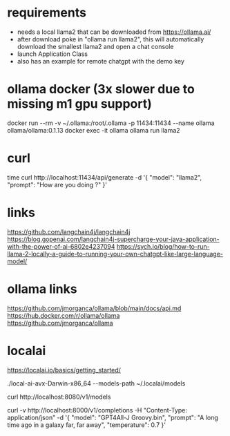 # requirements
- needs a local llama2 that can be downloaded from https://ollama.ai/
- after download poke in "ollama run llama2", this will automatically download the smallest llama2 and open a chat console
- launch Application Class
- also has an example for remote chatgpt with the demo key

# ollama docker (3x slower due to missing m1 gpu support)
docker run --rm -v ~/.ollama:/root/.ollama -p 11434:11434 --name ollama ollama/ollama:0.1.13
docker exec -it ollama ollama run llama2

# curl
time curl http://localhost:11434/api/generate -d '{
"model": "llama2",
"prompt": "How are you doing ?"
}'

# links
https://github.com/langchain4j/langchain4j
https://blog.gopenai.com/langchain4j-supercharge-your-java-application-with-the-power-of-ai-6802e4237094
https://sych.io/blog/how-to-run-llama-2-locally-a-guide-to-running-your-own-chatgpt-like-large-language-model/
                      
# ollama links
https://github.com/jmorganca/ollama/blob/main/docs/api.md
https://hub.docker.com/r/ollama/ollama
https://github.com/jmorganca/ollama

# localai
https://localai.io/basics/getting_started/

./local-ai-avx-Darwin-x86_64 --models-path ~/.localai/models

curl http://localhost:8080/v1/models

curl -v http://localhost:8000/v1/completions -H "Content-Type: application/json" -d '{
"model": "GPT4All-J Groovy.bin",
"prompt": "A long time ago in a galaxy far, far away",
"temperature": 0.7
}'
                            
